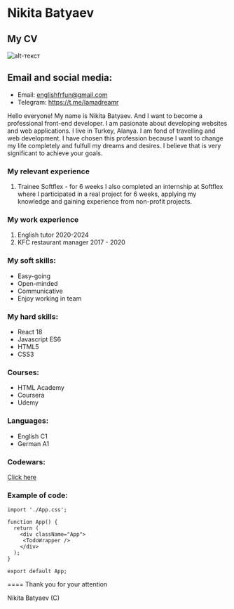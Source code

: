 # Nikita Batyaev 
## My CV

![alt-текст](https://avatars.githubusercontent.com/u/111116275?v=4 "Logo")

## Email and social media: 
* Email: englishfrfun@gmail.com
* Telegram: https://t.me/Iamadreamr

Hello everyone! My name is Nikita Batyaev. And I want to become a professional front-end developer. I am pasionate about developing websites and web applications. 
I live in Turkey, Alanya. I am fond of travelling and web development. I have chosen this profession because I want to change my life completely and fulfull my dreams and desires. I believe that is very significant to achieve your goals. 

### My relevant experience
1. Trainee Softflex - for 6 weeks
I also completed an internship at Softflex where I participated in a real project for 6 weeks, applying my knowledge and gaining experience from non-profit projects.

### My work experience
1. English tutor 2020-2024
2. KFC restaurant manager 2017 - 2020

### My soft skills:
* Easy-going
* Open-minded
* Communicative 
* Enjoy working in team

### My hard skills:
* React 18
* Javascript ES6
* HTML5
* CSS3

### Courses:
* HTML Academy
* Coursera
* Udemy

### Languages:
* English C1
* German A1

### Codewars:
[Click here](https://www.codewars.com/users/Nikitchov)


### Example of code:

``` import { TodoWrapper } from './components/TodoWrapper';
import './App.css';

function App() {
  return (
    <div className="App">
     <TodoWrapper />
    </div>
  );
}

export default App; 
```
====
 Thank you for your attention

Nikita Batyaev (C)

